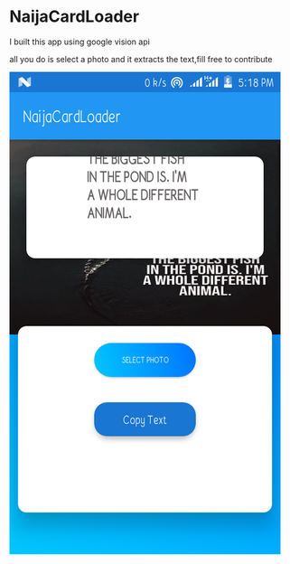 # NaijaCardLoader

I built this app using google vision api

all you do is select a photo and it extracts the text,fill free to contribute

![alt text](https://github.com/Tristankluivert/NaijaCardLoader/blob/master/Screenshot_20181230-171828.png)

